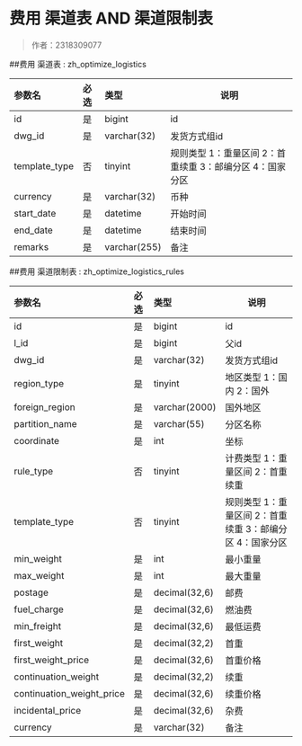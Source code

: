 # 费用 渠道表 AND 渠道限制表

> 作者：2318309077

##费用 渠道表 : zh_optimize_logistics

|参数名|必选|类型|说明|
|:----    |:---|:----- |-----   |
|id |是  |bigint |id   |
|dwg_id |是  |varchar(32) | 发货方式组id    |
|template_type     |否  |tinyint | 规则类型 1：重量区间 2：首重续重  3：邮编分区 4：国家分区    |
|currency |是  |varchar(32) |币种   |
|start_date |是  |datetime | 开始时间    |
|end_date |是  |datetime |结束时间   |
|remarks |是  |varchar(255)  | 备注    |


##费用 渠道限制表 : zh_optimize_logistics_rules

|参数名|必选|类型|说明|
|:----    |:---|:----- |-----   |
|id |是  |bigint |id   |
|l_id |是  |bigint |父id   |
|dwg_id |是  |varchar(32) | 发货方式组id    |
|region_type |是  |tinyint |地区类型 1：国内 2：国外   |
|foreign_region |是  |varchar(2000) | 国外地区    |
|partition_name |是  |varchar(55) |分区名称   |
|coordinate |是  |int  | 坐标    |
|rule_type     |否  |tinyint | 计费类型 1：重量区间 2：首重续重     |
|template_type     |否  |tinyint | 规则类型 1：重量区间 2：首重续重  3：邮编分区 4：国家分区    |
|min_weight |是  |int |最小重量   |
|max_weight |是  |int | 最大重量    |
|postage |是  | decimal(32,6) |邮费   |
|fuel_charge |是  |decimal(32,6) | 燃油费    |
|min_freight |是  |decimal(32,6) | 最低运费    |
|first_weight |是  | decimal(32,2) |首重   |
|first_weight_price |是  |decimal(32,6) | 首重价格    |
|continuation_weight |是  |decimal(32,2)  | 续重    |
|continuation_weight_price |是  | decimal(32,6) |续重价格   |
|incidental_price |是  |decimal(32,6) | 杂费    |
|currency |是  |varchar(32) | 备注    |